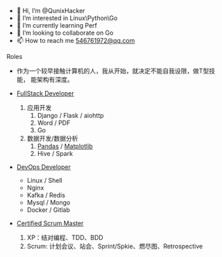 - 👋 Hi, I’m @QunixHacker
- 👀 I’m interested in Linux\Python\Go
- 🌱 I’m currently learning Perf
- 💞️ I’m looking to collaborate on Go
- 📫 How to reach me 546761972@qq.com

Roles
  * 作为一个较早接触计算机的人，我从开始，就决定不能自我设限，做T型技能， 能架构有深度。

* [FullStack Developer](./FullStack/README.md)
   1. 应用开发
      1. Django / Flask / aiohttp
      2. Word / PDF
      3. Go
   2. 数据开发/数据分析
      1. [Pandas](./FullStack/Pandas) / [Matplotlib](./FullStack/Matplotlib)
      2. Hive / Spark
* [DevOps Developer](./DevOps/README.md)
  * Linux / Shell
  * Nginx
  * Kafka / Redis
  * Mysql / Mongo 
  * Docker / Gitlab
* [Certified Scrum Master](./Scrum/README.md)
    1. XP：结对编程、TDD、BDD
    2. Scrum: 计划会议、站会、Sprint/Spkie、燃尽图、Retrospective
<!---
QunixHacker/QunixHacker is a ✨ special ✨ repository because its `README.md` (this file) appears on your GitHub profile.
You can click the Preview link to take a look at your changes.
--->
